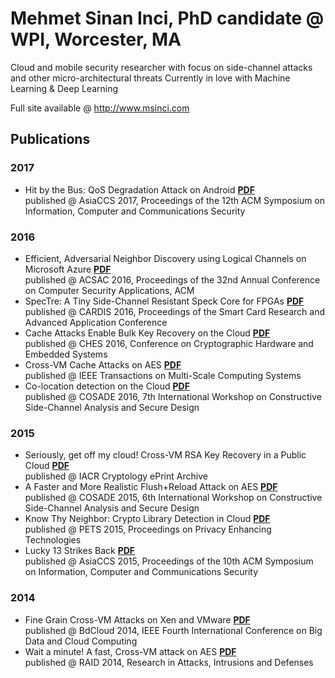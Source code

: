 # Mehmet Sinan Inci, PhD candidate @ WPI, Worcester, MA

Cloud and mobile security researcher with focus on side-channel attacks and other micro-architectural threats
Currently in love with Machine Learning & Deep Learning

Full site available @ <a href="http://www.msinci.com">http://www.msinci.com</a><br>

## Publications

### 2017
- Hit by the Bus: QoS Degradation Attack on Android <a href="f/p/Mobile_QoS.pdf">**PDF**</a><br>
  published @ AsiaCCS 2017, Proceedings of the 12th ACM Symposium on Information, Computer and Communications Security

### 2016
- Efficient, Adversarial Neighbor Discovery using Logical Channels on Microsoft Azure <a href="f/p/Azure_Colocation.pdf">**PDF**</a><br>
  published @ ACSAC 2016, Proceedings of the 32nd Annual Conference on Computer Security Applications, ACM
- SpecTre: A Tiny Side-Channel Resistant Speck Core for FPGAs <a href="f/p/SpecTre.pdf">**PDF**</a><br>
  published @ CARDIS 2016, Proceedings of the Smart Card Research and Advanced Application Conference
- Cache Attacks Enable Bulk Key Recovery on the Cloud <a href="f/p/Bulk_RSA_on_EC2.pdf">**PDF**</a><br>
  published @ CHES 2016, Conference on Cryptographic Hardware and Embedded Systems
- Cross-VM Cache Attacks on AES <a href="f/p/journal_AES.pdf">**PDF**</a><br>
  published @ IEEE Transactions on Multi-Scale Computing Systems
- Co-location detection on the Cloud <a href="f/p/Colocation_Detection.pdf">**PDF**</a><br>
  published @ COSADE 2016, 7th International Workshop on Constructive Side-Channel Analysis and Secure Design

### 2015
- Seriously, get off my cloud! Cross-VM RSA Key Recovery in a Public Cloud <a href="f/p/RSAonEC2.pdf">**PDF**</a><br>
  published @ IACR Cryptology ePrint Archive
- A Faster and More Realistic Flush+Reload Attack on AES <a href="f/p/faster_realistic_AES.pdf">**PDF**</a><br>
  published @ COSADE 2015, 6th International Workshop on Constructive Side-Channel Analysis and Secure Design
- Know Thy Neighbor: Crypto Library Detection in Cloud <a href="f/p/library_detection.pdf">**PDF**</a><br>
  published @ PETS 2015, Proceedings on Privacy Enhancing Technologies
- Lucky 13 Strikes Back <a href="f/p/lucky13.pdf">**PDF**</a><br>
  published @ AsiaCCS 2015, Proceedings of the 10th ACM Symposium on Information, Computer and Communications Security

### 2014
- Fine Grain Cross-VM Attacks on Xen and VMware <a href="f/p/Fine_Grain.pdf">**PDF**</a><br>
  published @ BdCloud 2014, IEEE Fourth International Conference on Big Data and Cloud Computing
- Wait a minute! A fast, Cross-VM attack on AES <a href="f/p/Wait_a_Minute.pdf">**PDF**</a><br>
  published @ RAID 2014, Research in Attacks, Intrusions and Defenses 
